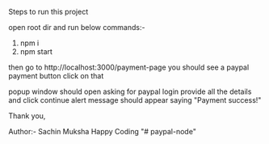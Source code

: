 Steps to run this project

open root dir and run below commands:-
1. npm i
2. npm start

then go to http://localhost:3000/payment-page you should see a paypal payment button
click on that

popup window should open asking for paypal login
provide all the details and click continue 
alert message should appear saying "Payment success!"



Thank you,


Author:- Sachin Muksha
Happy Coding
"# paypal-node" 
